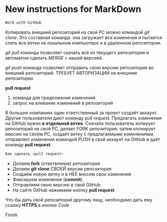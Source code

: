 # New instructions for MarkDown

```sh
Work with GitHub
```
Копировать внешний репозиторий на свой PC можно командой *git clone*. Это составная команда: она загружает все изменения и пытается слить все ветки на локальном компьютере и в удаленном репозитории.

*git pull*  команда позволяет скачать всё из текущего репозитория и автоматом сделать *MERGE* с нашей версией.

*git push*  команда позволяет отправить свою версию репозитория во внешний репозиторий. ТРЕБУЕТ АВТОРИЗАЦИИ на внешнем репозитории.


**pull request**  
1. команда для предложения изменений
2. запрос на вливание изменений в репозиторий

В больших компаниях один ответственный за проект создаёт аккаунт. Другие пользователи дают команду *pull request*. Предлагать изменения на GitHub нужно **в отдельной ветке**. Сначала пользователь копирует репозиторий на свой PC, делает FORK репозитория, затем клонирует версию на своём PC, зоздаёт ветку с предлагаемыми изменениями, отправляет изменения командой PUSH в свой аккаунт на GitHub и даёт команду **pull request**.

```sh
Как сделать <pull request>
```
* Делаем **fork** (ответвление) репозитория
* Делаем **git clone** СВОЕЙ версии репозитория
* Создаём новую ветку и в НЕЁ вносим свои изменения
* Фиксируем изменения (**commit**)
* Отправляем свою версию в свой GitHub
* На сайте GitHub нажимаем кнопку **pull request**

Что-бы дать свой репозиторий другому лицу, необходимо дать ему ссылку **HTTPS** в кнопке *Code*

Finish
